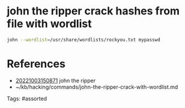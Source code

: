 # john the ripper crack hashes from file with wordlist
```bash
john --wordlist=/usr/share/wordlists/rockyou.txt mypasswd
```

# References
- [20221003150871](/zet/20221003150871/README.md) john the ripper
- ~/kb/hacking/commands/john-the-ripper-crack-with-wordlist.md

Tags:
    #assorted
